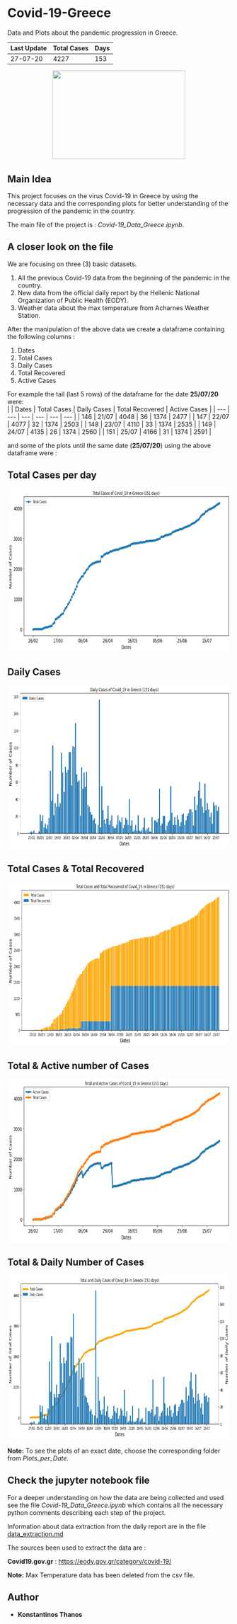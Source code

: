 # Covid-19-Greece
Data and Plots about the pandemic progression in Greece. 

| Last Update | Total Cases | Days |
|     ---     |     ---     |  --- |
|  27-07-20   |     4227    |  153 |

<p align="center">
  <img width="300" height="200" src="mgs/flag.png">
</p>

## Main Idea
This project focuses on the virus Covid-19 in Greece by using the necessary data and the corresponding plots for better understanding of the progression of the pandemic in the country.

The main file of the project is : *Covid-19_Data_Greece.ipynb*.  

## A closer look on the file

We are focusing on three (3) basic datasets.

1. All the previous Covid-19 data from the beginning of the pandemic in the country.
2. New data from the official daily report by the Hellenic National Organization of Public Health (EODY).
3. Weather data about the max temperature from Acharnes Weather Station.

After the manipulation of the above data we create a dataframe containing the following columns :

1. Dates
2. Total Cases
3. Daily Cases
4. Total Recovered
5. Active Cases

For example the tail (last 5 rows) of the dataframe for the date **25/07/20** were:  
|       |     Dates   |	Total Cases |	Daily Cases | Total Recovered | Active Cases | 
|  ---  |      ---    |     ---     |     ---    |       ---        |      ---     |
|  146  |    21/07    |    4048     |     36     |       1374       |      2477    |
|  147  |    22/07    |    4077     |     32     |       1374       |      2503    |
|  148  |    23/07    |    4110     |     33     |       1374       |      2535    |
|  149  |    24/07    |    4135     |     26     |       1374       |      2560    |
|  151  |    25/07    |    4166     |     31     |       1374       |      2591    |


and some of the plots until the same date (**25/07/20**) using the above dataframe were :

## Total Cases per day
<p align="center">
  <img width="750" height="370" src="Plots_per_Date/Plots_for_25-07-2020/TotalCases_25-07-2020.png">
</p>

## Daily Cases
<p align="center">
  <img width="750" height="370" src="Plots_per_Date/Plots_for_25-07-2020/DailyCasesBars_25-07-2020.png">
</p>

## Total Cases & Total Recovered
<p align="center">
  <img width="750" height="370" src="Plots_per_Date/Plots_for_25-07-2020/TotalCases_Recovered_25-07-2020.png">
</p>

## Total & Active number of Cases
<p align="center">
  <img width="750" height="370" src="Plots_per_Date/Plots_for_25-07-2020/Total_ActiveCases_25-07-2020.png">
</p>

## Total & Daily Number of Cases
<p align="center">
  <img width="750" height="370" src="Plots_per_Date/Plots_for_25-07-2020/TotalDaily_25-07-2020.png">
</p>

**Note:** To see the plots of an exact date, choose the corresponding folder from *Plots_per_Date*.

## Check the jupyter notebook file
For a deeper understanding on how the data are being collected and used see the file *Covid-19_Data_Greece.ipynb* which contains all the necessary python comments describing each step of the project. 

Information about data extraction from the daily report are in the file [data_extraction.md](https://github.com/kostasthanos/Covid-19-Greece/blob/master/data_extraction.md)

The sources been used to extract the data are : 

**Covid19.gov.gr** : https://eody.gov.gr/category/covid-19/

**Note:** Max Temperature data has been deleted from the csv file.

## Author
* **Konstantinos Thanos**

